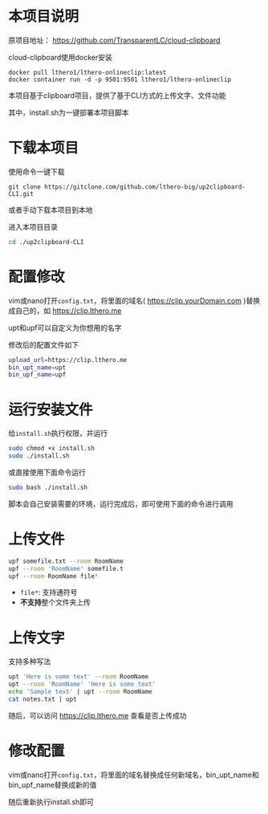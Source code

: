 # 本项目说明

原项目地址： https://github.com/TransparentLC/cloud-clipboard

cloud-clipboard使用docker安装
```
docker pull lthero1/lthero-onlineclip:latest
docker container run -d -p 9501:9501 lthero1/lthero-onlineclip
```

本项目基于clipboard项目，提供了基于CLI方式的上传文字、文件功能

其中，install.sh为一键部署本项目脚本


# 下载本项目

使用命令一键下载
```
git clone https://gitclone.com/github.com/lthero-big/up2clipboard-CLI.git 
```
或者手动下载本项目到本地


进入本项目目录
```sh
cd ./up2clipboard-CLI
```

# 配置修改
vim或nano打开`config.txt`，将里面的域名( https://clip.yourDomain.com )替换成自己的，如 https://clip.lthero.me

upt和upf可以自定义为你想用的名字

修改后的配置文件如下
```sh
upload_url=https://clip.lthero.me
bin_upt_name=upt
bin_upf_name=upf
```

# 运行安装文件
给`install.sh`执行权限，并运行
```sh
sudo chmod +x install.sh
sudo ./install.sh
```
或直接使用下面命令运行
```sh
sudo bash ./install.sh
```

脚本会自己安装需要的环境，运行完成后，即可使用下面的命令进行调用

# 上传文件

```sh
upf somefile.txt --room RoomName
upf --room 'RoomName' somefile.t
upf --room RoomName file*
```

* `file*`: 支持通符号
* **不支持**整个文件夹上传

# 上传文字

支持多种写法

```sh
upt 'Here is some text' --room RoomName
upt --room 'RoomName' 'Here is some text'
echo 'Sample text' | upt --room RoomName
cat notes.txt | upt
```

随后，可以访问 https://clip.lthero.me 查看是否上传成功

# 修改配置
vim或nano打开`config.txt`，将里面的域名替换成任何新域名，bin_upt_name和bin_upf_name替换成新的值

随后重新执行install.sh即可


